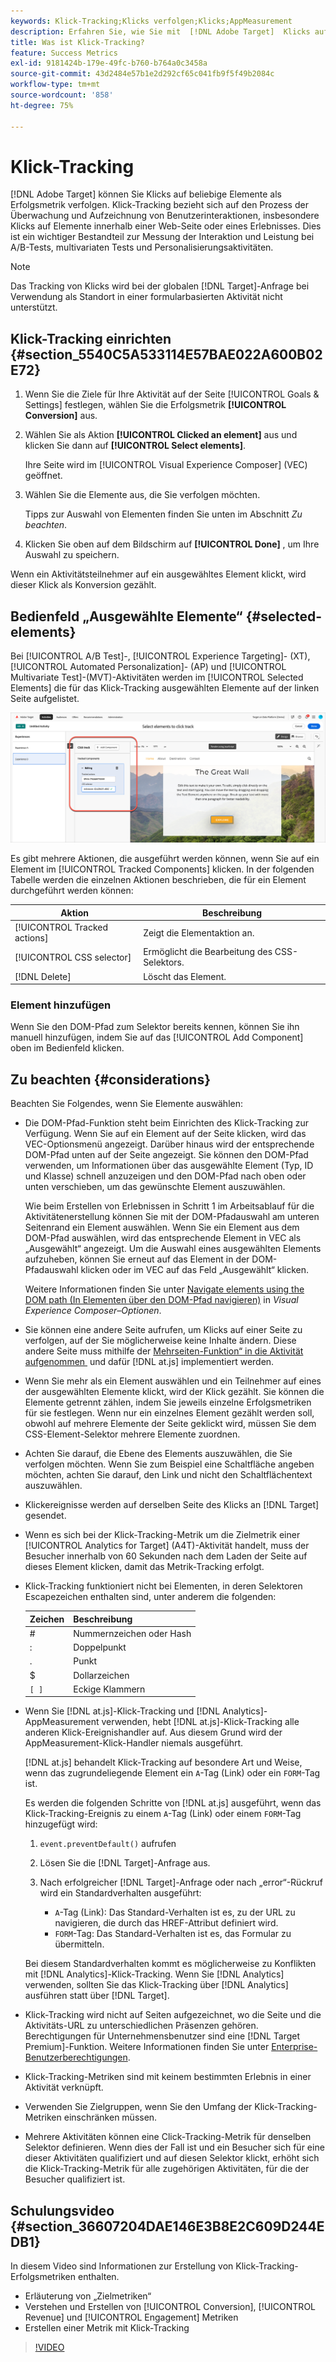 ```yaml
---
keywords: Klick-Tracking;Klicks verfolgen;Klicks;AppMeasurement
description: Erfahren Sie, wie Sie mit  [!DNL Adobe Target]  Klicks auf beliebige Elemente als Erfolgsmetrik verfolgen können.
title: Was ist Klick-Tracking?
feature: Success Metrics
exl-id: 9181424b-179e-49fc-b760-b764a0c3458a
source-git-commit: 43d2484e57b1e2d292cf65c041fb9f5f49b2084c
workflow-type: tm+mt
source-wordcount: '858'
ht-degree: 75%

---
```


# Klick-Tracking

[!DNL Adobe Target] können Sie Klicks auf beliebige Elemente als Erfolgsmetrik verfolgen. Klick-Tracking bezieht sich auf den Prozess der Überwachung und Aufzeichnung von Benutzerinteraktionen, insbesondere Klicks auf Elemente innerhalb einer Web-Seite oder eines Erlebnisses. Dies ist ein wichtiger Bestandteil zur Messung der Interaktion und Leistung bei A/B-Tests, multivariaten Tests und Personalisierungsaktivitäten.

>[!NOTE]
>
>Das Tracking von Klicks wird bei der globalen [!DNL Target]-Anfrage bei Verwendung als Standort in einer formularbasierten Aktivität nicht unterstützt.

## Klick-Tracking einrichten {#section_5540C5A533114E57BAE022A600B02E72}

1. Wenn Sie die Ziele für Ihre Aktivität auf der Seite [!UICONTROL Goals & Settings] festlegen, wählen Sie die Erfolgsmetrik **[!UICONTROL Conversion]** aus.
1. Wählen Sie als Aktion **[!UICONTROL Clicked an element]** aus und klicken Sie dann auf **[!UICONTROL Select elements]**.

   Ihre Seite wird im [!UICONTROL Visual Experience Composer] (VEC) geöffnet.

1. Wählen Sie die Elemente aus, die Sie verfolgen möchten.

   Tipps zur Auswahl von Elementen finden Sie unten im Abschnitt *Zu beachten*.

1. Klicken Sie oben auf dem Bildschirm auf **[!UICONTROL Done]** , um Ihre Auswahl zu speichern.

Wenn ein Aktivitätsteilnehmer auf ein ausgewähltes Element klickt, wird dieser Klick als Konversion gezählt.

## Bedienfeld „Ausgewählte Elemente“ {#selected-elements}

Bei [!UICONTROL A/B Test]-, [!UICONTROL Experience Targeting]- (XT), [!UICONTROL Automated Personalization]- (AP) und [!UICONTROL Multivariate Test]-(MVT)-Aktivitäten werden im [!UICONTROL Selected Elements] die für das Klick-Tracking ausgewählten Elemente auf der linken Seite aufgelistet.

![Bedienfeld „Ausgewählte Elemente“](/help/main/c-activities/r-success-metrics/assets/selected-elements.png)

Es gibt mehrere Aktionen, die ausgeführt werden können, wenn Sie auf ein Element im [!UICONTROL Tracked Components] klicken. In der folgenden Tabelle werden die einzelnen Aktionen beschrieben, die für ein Element durchgeführt werden können:

| Aktion | Beschreibung |
| --- | --- |
| [!UICONTROL Tracked actions] | Zeigt die Elementaktion an. |
| [!UICONTROL CSS selector] | Ermöglicht die Bearbeitung des CSS-Selektors. |
| [!DNL Delete] | Löscht das Element. |

### Element hinzufügen

Wenn Sie den DOM-Pfad zum Selektor bereits kennen, können Sie ihn manuell hinzufügen, indem Sie auf das [!UICONTROL Add Component] oben im Bedienfeld klicken.

## Zu beachten {#considerations}

Beachten Sie Folgendes, wenn Sie Elemente auswählen:

* Die DOM-Pfad-Funktion steht beim Einrichten des Klick-Tracking zur Verfügung. Wenn Sie auf ein Element auf der Seite klicken, wird das VEC-Optionsmenü angezeigt. Darüber hinaus wird der entsprechende DOM-Pfad unten auf der Seite angezeigt. Sie können den DOM-Pfad verwenden, um Informationen über das ausgewählte Element (Typ, ID und Klasse) schnell anzuzeigen und den DOM-Pfad nach oben oder unten verschieben, um das gewünschte Element auszuwählen.

  Wie beim Erstellen von Erlebnissen in Schritt 1 im Arbeitsablauf für die Aktivitätenerstellung können Sie mit der DOM-Pfadauswahl am unteren Seitenrand ein Element auswählen. Wenn Sie ein Element aus dem DOM-Pfad auswählen, wird das entsprechende Element in VEC als „Ausgewählt“ angezeigt. Um die Auswahl eines ausgewählten Elements aufzuheben, können Sie erneut auf das Element in der DOM-Pfadauswahl klicken oder im VEC auf das Feld „Ausgewählt“ klicken.

  Weitere Informationen finden Sie unter [Navigate elements using the DOM path (In Elementen über den DOM-Pfad navigieren)](/help/main/c-experiences/c-visual-experience-composer/viztarget-options.md#dom-path) in *Visual Experience Composer–Optionen*.

* Sie können eine andere Seite aufrufen, um Klicks auf einer Seite zu verfolgen, auf der Sie möglicherweise keine Inhalte ändern. Diese andere Seite muss mithilfe der [Mehrseiten-Funktion“ in die Aktivität aufgenommen &#x200B;](/help/main/c-experiences/c-visual-experience-composer/multipage-activity.md#concept_277E096063E14813AC5D8EDFA1D2ED48) und dafür [!DNL at.js] implementiert werden.
* Wenn Sie mehr als ein Element auswählen und ein Teilnehmer auf eines der ausgewählten Elemente klickt, wird der Klick gezählt. Sie können die Elemente getrennt zählen, indem Sie jeweils einzelne Erfolgsmetriken für sie festlegen. Wenn nur ein einzelnes Element gezählt werden soll, obwohl auf mehrere Elemente der Seite geklickt wird, müssen Sie dem CSS-Element-Selektor mehrere Elemente zuordnen.
* Achten Sie darauf, die Ebene des Elements auszuwählen, die Sie verfolgen möchten. Wenn Sie zum Beispiel eine Schaltfläche angeben möchten, achten Sie darauf, den Link und nicht den Schaltflächentext auszuwählen.
* Klickereignisse werden auf derselben Seite des Klicks an [!DNL Target] gesendet.
* Wenn es sich bei der Klick-Tracking-Metrik um die Zielmetrik einer [!UICONTROL Analytics for Target] (A4T)-Aktivität handelt, muss der Besucher innerhalb von 60 Sekunden nach dem Laden der Seite auf dieses Element klicken, damit das Metrik-Tracking erfolgt.
* Klick-Tracking funktioniert nicht bei Elementen, in deren Selektoren Escapezeichen enthalten sind, unter anderem die folgenden:

  | Zeichen | Beschreibung |
  |---|---|
  | # | Nummernzeichen oder Hash |
  | : | Doppelpunkt |
  | . | Punkt |
  | $ | Dollarzeichen |
  | `[ ]` | Eckige Klammern |

* Wenn Sie [!DNL at.js]-Klick-Tracking und [!DNL Analytics]-AppMeasurement verwenden, hebt [!DNL at.js]-Klick-Tracking alle anderen Klick-Ereignishandler auf. Aus diesem Grund wird der AppMeasurement-Klick-Handler niemals ausgeführt.

  [!DNL at.js] behandelt Klick-Tracking auf besondere Art und Weise, wenn das zugrundeliegende Element ein `A`-Tag (Link) oder ein `FORM`-Tag ist.

  Es werden die folgenden Schritte von [!DNL at.js] ausgeführt, wenn das Klick-Tracking-Ereignis zu einem `A`-Tag (Link) oder einem `FORM`-Tag hinzugefügt wird:

   1. `event.preventDefault()` aufrufen

   1. Lösen Sie die [!DNL Target]-Anfrage aus.

   1. Nach erfolgreicher [!DNL Target]-Anfrage oder nach „error“-Rückruf wird ein Standardverhalten ausgeführt:

      * `A`-Tag (Link): Das Standard-Verhalten ist es, zu der URL zu navigieren, die durch das HREF-Attribut definiert wird.
      * `FORM`-Tag: Das Standard-Verhalten ist es, das Formular zu übermitteln.

  Bei diesem Standardverhalten kommt es möglicherweise zu Konflikten mit [!DNL Analytics]-Klick-Tracking. Wenn Sie [!DNL Analytics] verwenden, sollten Sie das Klick-Tracking über [!DNL Analytics] ausführen statt über [!DNL Target].

* Klick-Tracking wird nicht auf Seiten aufgezeichnet, wo die Seite und die Aktivitäts-URL zu unterschiedlichen Präsenzen gehören. Berechtigungen für Unternehmensbenutzer sind eine [!DNL Target Premium]-Funktion. Weitere Informationen finden Sie unter [Enterprise-Benutzerberechtigungen](/help/main/administrating-target/c-user-management/property-channel/property-channel.md).

* Klick-Tracking-Metriken sind mit keinem bestimmten Erlebnis in einer Aktivität verknüpft.

* Verwenden Sie Zielgruppen, wenn Sie den Umfang der Klick-Tracking-Metriken einschränken müssen.

* Mehrere Aktivitäten können eine Click-Tracking-Metrik für denselben Selektor definieren. Wenn dies der Fall ist und ein Besucher sich für eine dieser Aktivitäten qualifiziert und auf diesen Selektor klickt, erhöht sich die Klick-Tracking-Metrik für alle zugehörigen Aktivitäten, für die der Besucher qualifiziert ist.

## Schulungsvideo {#section_36607204DAE146E3B8E2C609D244EDB1}

In diesem Video sind Informationen zur Erstellung von Klick-Tracking-Erfolgsmetriken enthalten.

* Erläuterung von „Zielmetriken“
* Verstehen und Erstellen von [!UICONTROL Conversion], [!UICONTROL Revenue] und [!UICONTROL Engagement] Metriken
* Erstellen einer Metrik mit Klick-Tracking

>[!VIDEO](https://video.tv.adobe.com/v/17380)
